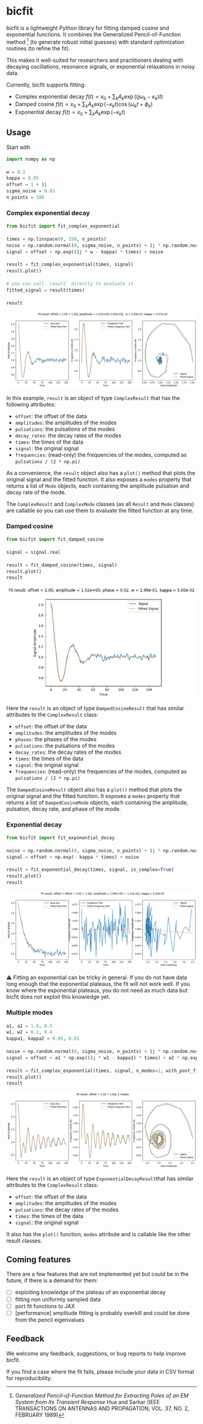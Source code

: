 # bicfit

bicfit is a lightweight Python library for fitting damped cosine and exponential functions.
It combines the Generalized Pencil-of-Function method [^1] (to generate robust initial guesses) with standard optimization routines (to refine the fit).

This makes it well-suited for researchers and practitioners dealing with decaying oscillations, resonance signals, or exponential relaxations in noisy data. 

Currently, bicfit supports fitting:
- Complex exponential decay $f(t) = x_0 + \sum_k A_k \exp((j\omega_k - \kappa_k) t)$
- Damped cosine $f(t) = x_0 + \sum_k A_k \exp(-\kappa_k t) \cos(\omega_k t + \phi_k)$
- Exponential decay $f(t) = x_0 + \sum_k A_k \exp(-\kappa_k t)$
 
[^1]: _Generalized Pencil-of-Function Method for Extracting Poles
of an EM System from Its Transient Response_ Hua and Sarkar (IEEE TRANSACTIONS ON ANTENNAS
AND PROPAGATION, VOL. 37, NO. 2, FEBRUARY 1989) 

## Usage

Start with 
```python 
import numpy as np

w = 0.2
kappa = 0.05
offset = 1 + 1j
sigma_noise = 0.03
n_points = 100
```

### Complex exponential decay
```python
from bicfit import fit_complex_exponential

times = np.linspace(0, 150, n_points)
noise = np.random.normal(0, sigma_noise, n_points) + 1j * np.random.normal(0, sigma_noise, n_points)
signal = offset + np.exp((1j * w - kappa) * times) + noise

result = fit_complex_exponential(times, signal)
result.plot()

# you can call `result` directly to evaluate it
fitted_signal = result(times)

result
```

![Complex exponential_fit](./docs/media/complex-exponential.png)

In this example, `result` is an object of type `ComplexResult` that has the following attributes:
- `offset`: the offset of the data
- `amplitudes`: the amplitudes of the modes
- `pulsations`: the pulsations of the modes
- `decay_rates`: the decay rates of the modes
- `times`: the times of the data
- `signal`: the original signal
- `frequencies`: (read-only) the frequencies of the modes, computed as `pulsations / (2 * np.pi)`

As a convenience, the `result` object also has a `plot()` method that plots the original signal and the fitted function. 
It also exposes a `modes` property that returns a list of `Mode` objects, each containing the amplitude pulsation and decay rate of the mode.

The `ComplexResult` and `ComplexMode` classes (as all `Result` and `Mode` classes) are callable so you can use them to 
evaluate the fitted function at any time.

### Damped cosine
```python
from bicfit import fit_damped_cosine

signal = signal.real

result = fit_damped_cosine(times, signal)
result.plot()
result
```

![Damped cosine fit](./docs/media/damped-cosine.png)

Here the `result` is an object of type `DampedCosineResult` that has similar attributes to the `ComplexResult` class:
- `offset`: the offset of the data
- `amplitudes`: the amplitudes of the modes
- `phases`: the phases of the modes
- `pulsations`: the pulsations of the modes
- `decay_rates`: the decay rates of the modes
- `times`: the times of the data
- `signal`: the original signal
- `frequencies`: (read-only) the frequencies of the modes, computed as `pulsations / (2 * np.pi)`

The `DampedCosineResult` object also has a `plot()` method that plots the original signal and the fitted function.
It exposes a `modes` property that returns a list of `DampedCosineMode` objects, each containing the amplitude, pulsation, decay rate, and phase of the mode.

### Exponential decay

```python
from bicfit import fit_exponential_decay

noise = np.random.normal(0, sigma_noise, n_points) + 1j * np.random.normal(0, sigma_noise, n_points)
signal = offset + np.exp(- kappa * times) + noise

result = fit_exponential_decay(times, signal, is_complex=True)
result.plot()
result
```

![Exponential decay fit](./docs/media/exponential-decay.png)

⚠️ Fitting an exponential can be tricky in general. If you do not have data long enough that the exponential plateaus, the fit will not work well.
If you know where the exponential plateaus, you do not need as much data but bicfit does not exploit this knowledge yet.

### Multiple modes

```python
a1, a2 = 1.0, 0.5
w1, w2 = 0.2, 0.4
kappa1, kappa2 = 0.05, 0.01

noise = np.random.normal(0, sigma_noise, n_points) + 1j * np.random.normal(0, sigma_noise, n_points)
signal = offset + a1 * np.exp((1j * w1 - kappa1) * times) + a2 * np.exp((1j * w2 - kappa2) * times) + noise

result = fit_complex_exponential(times, signal, n_modes=2, with_post_fit=True)
result.plot()
result
```
![Multiple modes fit](./docs/media/double-complex-exponential.png)

Here the `result` is an object of type `ExponentialDecayResult`that has similar attributes to the `ComplexResult` class:
- `offset`: the offset of the data
- `amplitudes`: the amplitudes of the modes
- `pulsations`: the decay rates of the modes
- `times`: the times of the data
- `signal`: the original signal

It also has the `plot()` function, `modes` attribute and is callable like the other result classes.

## Coming features

There are a few features that are not implemented yet but could be in the future, if there is a demand for them:
- [ ] exploiting knowledge of the plateau of an exponential decay
- [ ] fitting non uniformly sampled data
- [ ] port fit functions to JAX
- [ ] [performance] amplitude fitting is probably overkill and could be done from the pencil eigenvalues 

## Feedback

We welcome any feedback, suggestions, or bug reports to help improve bicfit.

If you find a case where the fit fails, please include your data in CSV format for reproducibility.
